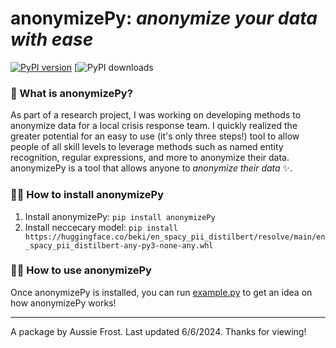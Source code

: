 # anonymizePy: *anonymize your data with ease*

[![PyPI version](https://img.shields.io/pypi/v/anonymizePy?color=0071B6)](https://pypi.org/project/anonymizePy/)
[![PyPI downloads](https://img.shields.io/pypi/dm/anonymizepy)


### 🤔 What is anonymizePy?
As part of a research project, I was working on developing methods to anonymize data for a local crisis response team. I quickly realized the greater potential for an easy to use (it's only three steps!) tool to allow people of all skill levels to leverage methods such as named entity recognition, regular expressions, and more to anonymize their data. anonymizePy is a tool that allows anyone to *anonymize their data* ✨.

### 🧑‍💻 How to install anonymizePy

1. Install anonymizePy: `pip install anonymizePy`
2. Install neccecary model: `pip install https://huggingface.co/beki/en_spacy_pii_distilbert/resolve/main/en_spacy_pii_distilbert-any-py3-none-any.whl`

### 🧑‍🔬 How to use anonymizePy
Once anonymizePy is installed, you can run [example.py](example.py) to get an idea on how anonymizePy works!

---
A package by Aussie Frost. Last updated 6/6/2024. Thanks for viewing!

